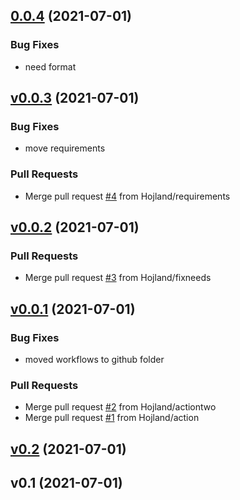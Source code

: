 
<a name="0.0.4"></a>
## [0.0.4](https://github.com/hojland/gha-pypi-versions/compare/v0.0.3...0.0.4) (2021-07-01)

### Bug Fixes

* need format


<a name="v0.0.3"></a>
## [v0.0.3](https://github.com/hojland/gha-pypi-versions/compare/v0.0.2...v0.0.3) (2021-07-01)

### Bug Fixes

* move requirements

### Pull Requests

* Merge pull request [#4](https://github.com/hojland/gha-pypi-versions/issues/4) from Hojland/requirements


<a name="v0.0.2"></a>
## [v0.0.2](https://github.com/hojland/gha-pypi-versions/compare/v0.0.1...v0.0.2) (2021-07-01)

### Pull Requests

* Merge pull request [#3](https://github.com/hojland/gha-pypi-versions/issues/3) from Hojland/fixneeds


<a name="v0.0.1"></a>
## [v0.0.1](https://github.com/hojland/gha-pypi-versions/compare/v0.2...v0.0.1) (2021-07-01)

### Bug Fixes

* moved workflows to github folder

### Pull Requests

* Merge pull request [#2](https://github.com/hojland/gha-pypi-versions/issues/2) from Hojland/actiontwo
* Merge pull request [#1](https://github.com/hojland/gha-pypi-versions/issues/1) from Hojland/action


<a name="v0.2"></a>
## [v0.2](https://github.com/hojland/gha-pypi-versions/compare/v0.1...v0.2) (2021-07-01)


<a name="v0.1"></a>
## v0.1 (2021-07-01)

